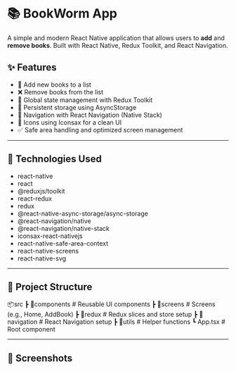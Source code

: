 # 📚 BookWorm App

A simple and modern React Native application that allows users to **add** and **remove books**. Built with React Native, Redux Toolkit, and React Navigation.

## ✨ Features

- 📖 Add new books to a list  
- ❌ Remove books from the list  
- 🔄 Global state management with Redux Toolkit  
- 💾 Persistent storage using AsyncStorage  
- 🧭 Navigation with React Navigation (Native Stack)  
- 🎨 Icons using Iconsax for a clean UI  
- ✅ Safe area handling and optimized screen management  

---

## 📱 Technologies Used

- react-native  
- react  
- @reduxjs/toolkit  
- react-redux  
- redux  
- @react-native-async-storage/async-storage  
- @react-navigation/native  
- @react-navigation/native-stack  
- iconsax-react-nativejs  
- react-native-safe-area-context  
- react-native-screens  
- react-native-svg  

---

## 📂 Project Structure

📦src
 ┣ 📂components      # Reusable UI components
 ┣ 📂screens         # Screens (e.g., Home, AddBook)
 ┣ 📂redux           # Redux slices and store setup
 ┣ 📂navigation      # React Navigation setup
 ┣ 📂utils           # Helper functions
 ┗ App.tsx           # Root component

 ---

## 📸 Screenshots
 
